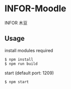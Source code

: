 # INFOR-Moodle
INFOR 木豆

## Usage
install modules required
```
$ npm install
$ npm run build
```
start (default port: 1209)
```
$ npm start
```
